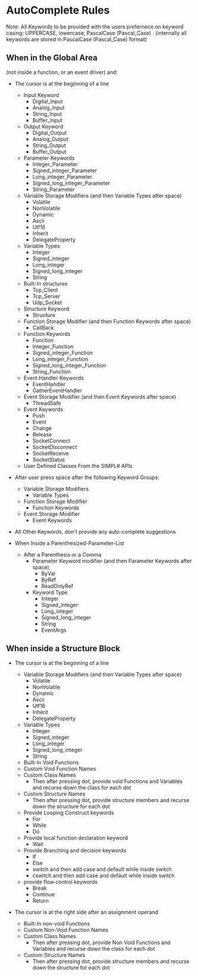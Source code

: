 # AutoComplete Rules

Note:  All Keywords to be provided with the users prefernece on keyword casing:  UPPERCASE, lowercase,  PascalCase (Pascal_Case) .  (internally all keywords are stored in PascalCase (Pascal_Case) format)

## When in the Global Area 
(not inside a function, or an event driver) and:
* The cursor is at the beginning of a line
    * Input Keyword
        * Digital_Input
        * Analog_Input
        * String_Input
        * Buffer_Input
    * Output Keyword
        * Digital_Output
        * Analog_Output
        * String_Output
        * Buffer_Output
    * Parameter Keywords
        * Integer_Parameter
        * Signed_integer_Parameter
        * Long_integer_Parameter
        * Signed_long_integer_Parameter
        * String_Parameter
    * Variable Storage Modifiers (and then Variable Types after space)
        * Volatile
        * NonVolatile
        * Dynamic
        * Ascii
        * Utf16
        * Inherit
        * DelegateProperty
    * Variable Types
        * Integer
        * Signed_integer
        * Long_integer
        * Signed_long_integer
        * String
    * Built-In structures
        * Tcp_Client
        * Tcp_Server
        * Udp_Socket
    * Structure Keyword
        * Structure
    * Function Storage Modifier (and then Function Keywords after space)
        * CallBack
    * Function Keywords
        * Function
        * Integer_Function
        * Signed_integer_Function
        * Long_integer_Function
        * Signed_long_integer_Function
        * String_Function
    * Event Handler Keywords
        * EventHandler
        * GatherEventHandler
    * Event Storage Modifier (and then Event Keywords after space)
        * ThreadSafe
    * Event Keywords
        * Push
        * Event
        * Change
        * Release
        * SocketConnect
        * SocketDisconnect
        * SocketReceive
        * SocketStatus
    * User Defined Classes From the SIMPL# APIs
* After user press space after the following Keyword Groups: 
    * Variable Storage Modifiers
        * Variable Types
    * Function Storage Modifier
        * Function Keywords
    * Event Storage Modifier
        * Event Keywords
* All Other Keywords, don't provide any auto-complete suggestions

* When Inside a Parenthesized-Parameter-List
    * After a Parenthesis or a Comma
        * Parameter Keyword modifier (and then Parameter Keywords after space)
            * ByVal
            * ByRef
            * ReadOnlyRef
        * Keyword Type
            * Integer
            * Signed_integer
            * Long_integer
            * Signed_long_integer
            * String
            * EventArgs



## When inside a Structure Block
* The cursor is at the beginning of a line
    * Variable Storage Modifiers (and then Variable Types after space)
        * Volatile
        * NonVolatile
        * Dynamic
        * Ascii
        * Utf16
        * Inherit
        * DelegateProperty
    * Variable Types
        * Integer
        * Signed_integer
        * Long_integer
        * Signed_long_integer
        * String
    * Built-In Void Functions
    * Custom Void Function Names
    * Custom Class Names
        * Then after pressing dot, provide void Functions and Variables and recurse down the class for each dot
    * Custom Structure Names
        * Then after pressing dot, provide structure members and recurse down the structure for each dot
    * Provide Looping Construct keywords
        * For
        * While
        * Do
    * Provide local function declaration keyword
        * Wait
    * Provide Branching and decision keywords
        * If
        * Else
        * switch and then add case and default while inside switch
        * cswitch and then add case and default while inside switch
    * provide flow control keywords
        * Break
        * Continue
        * Return

* The cursor is at the right side after an assignment operand
    * Built-In non-void Functions
    * Custom Non-Void Function Names
    * Custom Class Names
        * Then after pressing dot, provide Non Void Functions and Variables and recurse down the class for each dot
    * Custom Structure Names
        * Then after pressing dot, provide structure members and recurse down the structure for each dot